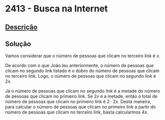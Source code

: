 # 2413 - Busca na Internet

## [Descrição](https://www.beecrowd.com.br/judge/pt/problems/view/2413)

## Solução

Vamos considerar que o número de pessoas que clicam no terceiro link é $x$.

De acordo com o que João leu anteriormente, o número de pessoas que clicam no segundo link listado é o dobro do número de pessoas que clicam no terceiro link. Logo, o número de pessoas que clicam no segundo link é $2x$.

Já o número de pessoas que clicam no segundo link é a metade do número de pessoas que clicam no primeiro link. Se $2x$ é a metade, então o total de número de pessoas que clicam no primeiro link é $2 \cdot 2x$. Desta maneira, para calcular o número de pessoas que clicam no primeiro link a partir do número de pessoas que clicam no terceiro link, basta calcularmos $4x$.